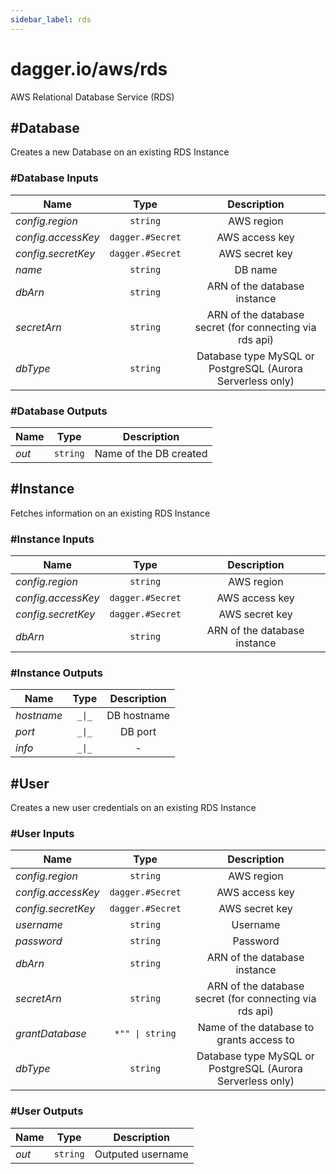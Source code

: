 ```yaml
---
sidebar_label: rds
---
```


# dagger.io/aws/rds

AWS Relational Database Service (RDS)

## #Database

Creates a new Database on an existing RDS Instance

### #Database Inputs

| Name                 | Type                | Description                                                  |
| -------------        |:-------------:      |:-------------:                                               |
|*config.region*       | `string`            |AWS region                                                    |
|*config.accessKey*    | `dagger.#Secret`    |AWS access key                                                |
|*config.secretKey*    | `dagger.#Secret`    |AWS secret key                                                |
|*name*                | `string`            |DB name                                                       |
|*dbArn*               | `string`            |ARN of the database instance                                  |
|*secretArn*           | `string`            |ARN of the database secret (for connecting via rds api)       |
|*dbType*              | `string`            |Database type MySQL or PostgreSQL (Aurora Serverless only)    |

### #Database Outputs

| Name             | Type              | Description              |
| -------------    |:-------------:    |:-------------:           |
|*out*             | `string`          |Name of the DB created    |

## #Instance

Fetches information on an existing RDS Instance

### #Instance Inputs

| Name                 | Type                | Description                    |
| -------------        |:-------------:      |:-------------:                 |
|*config.region*       | `string`            |AWS region                      |
|*config.accessKey*    | `dagger.#Secret`    |AWS access key                  |
|*config.secretKey*    | `dagger.#Secret`    |AWS secret key                  |
|*dbArn*               | `string`            |ARN of the database instance    |

### #Instance Outputs

| Name             | Type              | Description        |
| -------------    |:-------------:    |:-------------:     |
|*hostname*        | `_\|_`            |DB hostname         |
|*port*            | `_\|_`            |DB port             |
|*info*            | `_\|_`            |-                   |

## #User

Creates a new user credentials on an existing RDS Instance

### #User Inputs

| Name                 | Type                | Description                                                  |
| -------------        |:-------------:      |:-------------:                                               |
|*config.region*       | `string`            |AWS region                                                    |
|*config.accessKey*    | `dagger.#Secret`    |AWS access key                                                |
|*config.secretKey*    | `dagger.#Secret`    |AWS secret key                                                |
|*username*            | `string`            |Username                                                      |
|*password*            | `string`            |Password                                                      |
|*dbArn*               | `string`            |ARN of the database instance                                  |
|*secretArn*           | `string`            |ARN of the database secret (for connecting via rds api)       |
|*grantDatabase*       | `*"" \| string`     |Name of the database to grants access to                      |
|*dbType*              | `string`            |Database type MySQL or PostgreSQL (Aurora Serverless only)    |

### #User Outputs

| Name             | Type              | Description         |
| -------------    |:-------------:    |:-------------:      |
|*out*             | `string`          |Outputed username    |
